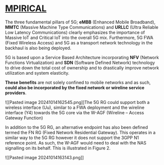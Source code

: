 # [MPIRICAL](https://www.mpirical.com/blog/wireline-access-in-5g)
The three fundamental pillars of 5G; **eMBB** (Enhanced Mobile Broadband), **MMTC** (Massive Machine Type Communications) and **URLLC** (Ultra Reliable Low Latency Communications) clearly emphasizes the importance of Massive IoT and Critical IoT into the overall 5G mix. Furthermore, 5G FWA (Fixed Wireless Access) and 5G as a transport network technology in the backhaul is also being deployed.

5G is based upon a Service Based Architecture incorporating **NFV** (Network Functions Virtualization) and **SDN** (Software Defined Network) technology to drive down the total cost of ownership and to drastically improve network utilization and system elasticity.

**These benefits** are not solely confined to mobile networks and as such, **could also be incorporated by the fixed network or wireline service providers**.

![[Pasted image 20241014162545.png]]The 5G RG could support both a wireless interface (Uu), similar to a FWA deployment and the wireline interface (Y4) towards the 5G core via the W-AGF (Wireline – Access Gateway Function)

In addition to the 5G RG, an alternative endpoint has also been defined termed the FN RG (Fixed Network Residential Gateway). This operates in a similar way to the 5G RG however it does not support the 3GPP N1 reference point. As such, the W-AGF would need to deal with the NAS signalling on its behalf. This is illustrated in Figure 2.

![[Pasted image 20241014163143.png]]